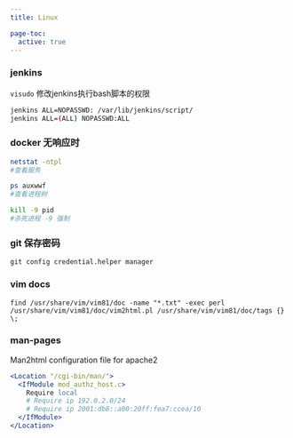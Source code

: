 ```yaml
---
title: Linux

page-toc:
  active: true
---
```


### jenkins

`visudo` 修改jenkins执行bash脚本的权限

```bash
jenkins ALL=NOPASSWD: /var/lib/jenkins/script/
jenkins ALL=(ALL) NOPASSWD:ALL
```


### docker 无响应时

```bash
netstat -ntpl
#查看服务

ps auxwwf
#查看进程树

kill -9 pid
#杀死进程 -9 强制

```

### git 保存密码

`git config credential.helper manager`

### vim docs

`find /usr/share/vim/vim81/doc -name "*.txt" -exec perl /usr/share/vim/vim81/doc/vim2html.pl /usr/share/vim/vim81/doc/tags {} \;`

### man-pages

Man2html configuration file for apache2

```apache
<Location "/cgi-bin/man/">
  <IfModule mod_authz_host.c>
    Require local
    # Require ip 192.0.2.0/24
    # Require ip 2001:db8::a00:20ff:fea7:ccea/10
  </IfModule>
</Location>
```


